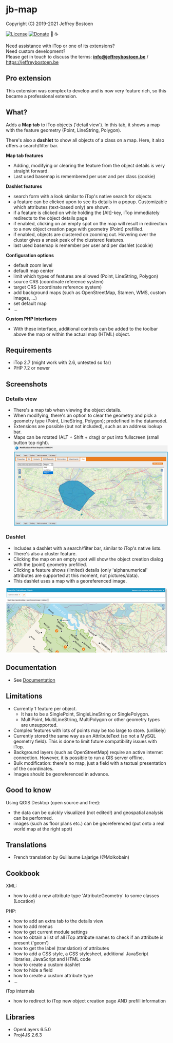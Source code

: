 # jb-map

Copyright (C) 2019-2021 Jeffrey Bostoen

[![License](https://img.shields.io/github/license/jbostoen/iTop-custom-extensions)](https://github.com/jbostoen/iTop-custom-extensions/blob/master/license.md)
[![Donate](https://img.shields.io/badge/Donate-PayPal-green.svg)](https://www.paypal.me/jbostoen)
🍻 ☕

Need assistance with iTop or one of its extensions?  
Need custom development?  
Please get in touch to discuss the terms: **info@jeffreybostoen.be** / https://jeffreybostoen.be

## Pro extension

This extension was complex to develop and is now very feature rich, so this became a professional extension.


## What?
Adds a **Map tab** to iTop objects ('detail view'). In this tab, it shows a map with the feature geometry (Point, LineString, Polygon).

There's also a **dashlet** to show all objects of a class on a map. Here, it also offers a search/filter bar.

**Map tab features**
* Adding, modifying or clearing the feature from the object details is very straight forward.
* Last used basemap is remembered per user and per class (cookie)


**Dashlet features**
* search form with a look similar to iTop's native search for objects
* a feature can be clicked upon to see its details in a popup. Customizable which attributes (text-based only) are shown.
* if a feature is clicked on while holding the [Alt]-key, iTop immediately redirects to the object details page
* if enabled, clicking on an empty spot on the map will result in redirection to a new object creation page with geometry (Point) prefilled.
* if enabled, objects are clustered on zooming out. Hovering over the cluster gives a sneak peak of the clustered features.
* last used basemap is remember per user and per dashlet (cookie)

**Configuration options**
* default zoom level
* default map center
* limit which types of features are allowed (Point, LineString, Polygon)
* source CRS (coordinate reference system)
* target CRS (coordinate reference system)
* add background maps (such as OpenStreetMap, Stamen, WMS, custom images, ...)
* set default map
* ...

**Custom PHP Interfaces**
* With these interface, additional controls can be added to the toolbar above the map or within the actual map (HTML) object.


## Requirements
* iTop 2.7 (might work with 2.6, untested so far)
* PHP 7.2 or newer


## Screenshots

### Details view

* There's a map tab when viewing the object details.  
* When modifying, there's an option to clear the geometry and pick a geometry type (Point, LineString, Polygon); predefined in the datamodel.  
* Extensions are possible (but not included), such as an address lookup bar.
* Maps can be rotated (ALT + Shift + drag) or put into fullscreen (small button top right).
![Object details](screenshots/20201026_object_details_editor.png)

### Dashlet

* Includes a dashlet with a search/filter bar, similar to iTop's native lists.  
* There's also a cluster feature. 
* Clicking the map on an empty spot will show the object creation dialog with the (point) geometry prefilled.  
* Clicking a feature shows (limited) details (only 'alphanumerical' attributes are supported at this moment, not pictures/data).  
* This dashlet uses a map with a georeferenced image.  

![Dashlet](screenshots/20201026_dashlet_filter_rotated_georeferenced_map.png)


## Documentation
* See [Documentation](documentation.md)

## Limitations
* Currently 1 feature per object. 
  * It has to be a SinglePoint, SingleLineString or SinglePolygon. 
  * MultiPoint, MultiLineString, MultiPolygon or other geometry types are unsupported.
* Complex features with lots of points may be too large to store. (unlikely)
* Currently stored the same way as an AttributeText (so not a MySQL geometry field). This is done to limit future compatibility issues with iTop.
* Background layers (such as OpenStreetMap) require an active internet connection. However, it is possible to run a GIS server offline.
* Bulk modification: there's no map, just a field with a textual presentation of the coordinates.
* Images should be georeferenced in advance.

## Good to know
Using QGIS Desktop (open source and free):
* the data can be quickly visualized (not edited!) and geospatial analysis can be performed.
* images (such as floor plans etc.) can be georeferenced (put onto a real world map at the right spot)

## Translations
* French translation by Guillaume Lajarige (@Molkobain)


## Cookbook
XML: 
* how to add a new attribute type 'AttributeGeometry' to some classes (Location)

PHP: 
* how to add an extra tab to the details view
* how to add menus
* how to get current module settings
* how to obtain a list of all iTop attribute names to check if an attribute is present ('geom')
* how to get the label (translation) of attributes
* how to add a CSS style, a CSS stylesheet, additional JavaScript libraries, JavaScript and HTML code
* how to create a custom dashlet
* how to hide a field
* how to create a custom attribute type
* ...

iTop internals
* how to redirect to iTop new object creation page AND prefill information

## Libraries
* OpenLayers 6.5.0
* Proj4JS 2.6.3
